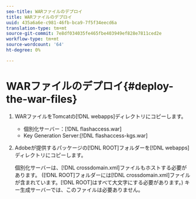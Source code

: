 ```yaml
---
seo-title: WARファイルのデプロイ
title: WARファイルのデプロイ
uuid: 435a6a6e-c981-46fb-bca9-7f5f34eecd6a
translation-type: tm+mt
source-git-commit: 7e8df034035fe465fbe403949ef828e7811ced2e
workflow-type: tm+mt
source-wordcount: '64'
ht-degree: 0%

---
```



# WARファイルのデプロイ{#deploy-the-war-files}

1. WARファイルをTomcatの[!DNL webapps]ディレクトリにコピーします。

   * 個別化サーバー：[!DNL flashaccess.war]
   * Key Generation Server:[!DNL flashaccess-kgs.war]

1. Adobeが提供するパッケージの[!DNL ROOT]フォルダーを[!DNL webapps]ディレクトリにコピーします。

   個別化サーバーは、[!DNL crossdomain.xml]ファイルもホストする必要があります。 ([!DNL ROOT]フォルダーには[!DNL crossdomain.xml]ファイルが含まれています。[!DNL ROOT]はすべて大文字にする必要があります。) キー生成サーバーでは、このファイルは必要ありません。

